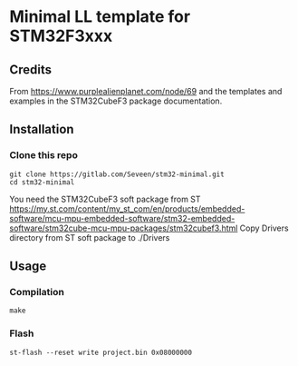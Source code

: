 # Minimal LL template for STM32F3xxx

## Credits
From https://www.purplealienplanet.com/node/69 and the templates and examples in the STM32CubeF3 package documentation.

## Installation
### Clone this repo
    git clone https://gitlab.com/Seveen/stm32-minimal.git
    cd stm32-minimal

You need the STM32CubeF3 soft package from ST https://my.st.com/content/my_st_com/en/products/embedded-software/mcu-mpu-embedded-software/stm32-embedded-software/stm32cube-mcu-mpu-packages/stm32cubef3.html
Copy Drivers directory from ST soft package to ./Drivers

## Usage
### Compilation
    make

### Flash
    st-flash --reset write project.bin 0x08000000